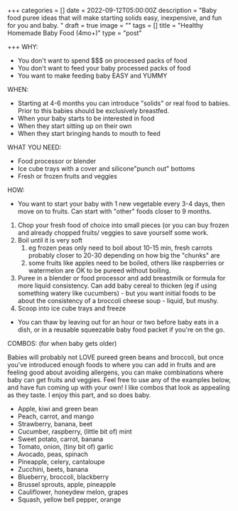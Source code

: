 +++
categories = []
date = 2022-09-12T05:00:00Z
description = "Baby food puree ideas that will make starting solids easy, inexpensive, and fun for you and baby. "
draft = true
image = ""
tags = []
title = "Healthy Homemade Baby Food (4mo+)"
type = "post"

+++
WHY: 

* You don't want to spend $$$ on processed packs of food
* You don't want to feed your baby processed packs of food
* You want to make feeding baby EASY and YUMMY

WHEN:

* Starting at 4-6 months you can introduce "solids" or real food to babies. Prior to this babies should be exclusively breastfed.
* When your baby starts to be interested in food
* When they start sitting up on their own
* When they start bringing hands to mouth to feed

WHAT YOU NEED: 

* Food processor or blender
* Ice cube trays with a cover and silicone"punch out" bottoms
* Fresh or frozen fruits and veggies

HOW: 

* You want to start your baby with 1 new vegetable every 3-4 days, then move on to fruits. Can start with "other" foods closer to 9 months. 

1. Chop your fresh food of choice into small pieces (or you can buy frozen and already chopped fruits/ veggies to save yourself some work.
2. Boil until it is very soft
   1. eg frozen peas only need to boil about 10-15 min, fresh carrots probably closer to 20-30 depending on how big the "chunks" are
   2. some fruits like apples need to be boiled, others like raspberries or watermelon are OK to be pureed without boiling. 
3. Puree in a blender or food processor and add breastmilk or formula for more liquid consistency. Can add baby cereal to thicken (eg if using something watery like cucumbers) - but you want initial foods to be about the consistency of a broccoli cheese soup - liquid, but mushy.  
4. Scoop into ice cube trays and freeze

* You can thaw by leaving out for an hour or two before baby eats in a dish, or in a reusable squeezable baby food packet if you're on the go. 

COMBOS: (for when baby gets older) 

Babies will probably not LOVE pureed green beans and broccoli, but once you've introduced enough foods to where you can add in fruits and are feeling good about avoiding allergens, you can make combinations where baby can get fruits and veggies. Feel free to use any of the examples below, and have fun coming up with your own! I like combos that look as appealing as they taste. I enjoy this part, and so does baby. 

* Apple, kiwi and green bean
* Peach, carrot, and mango
* Strawberry, banana, beet
* Cucumber, raspberry, (little bit of) mint
* Sweet potato, carrot, banana
* Tomato, onion, (tiny bit of) garlic
* Avocado, peas, spinach
* Pineapple, celery, cantaloupe
* Zucchini, beets, banana
* Blueberry, broccoli, blackberry
* Brussel sprouts, apple, pineapple
* Cauliflower, honeydew melon, grapes
* Squash, yellow bell pepper, orange 